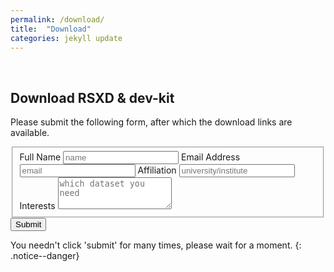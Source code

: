 ```yaml
---
permalink: /download/
title:  "Download"
categories: jekyll update
---
```

<br>

## Download RSXD & dev-kit
Please submit the following form, after which the download links are available.

<form id="contactform" action="https://formsubmit.io/send/3e9c2618-1c27-4336-9d36-fc40c492b434" method="POST">
  <input name="_redirect" type="hidden" id="name" value="https://thu-rsxd.com/dxhdiefb/">
  <fieldset id="fs-frm-inputs">
    <label for="full-name">Full Name</label>
    <input type="text" name="name" id="full-name" placeholder="name" required="">
    <label for="email-address">Email Address</label>
    <input type="email" name="email" id="email-address" placeholder="email" required="">
    <label for="university">Affiliation</label>
    <input type="text" name="university" id="university" placeholder="university/institute" required="">
    <label for="message">Interests</label>
    <textarea rows="3" name="message" id="message" placeholder="which dataset you need" required=""></textarea>
  </fieldset>
  <input name="_formsubmit_id" type="text" style="display:none">
  <input type="submit" value="Submit">
</form>


You needn't click 'submit' for many times, please wait for a moment.
{: .notice--danger}

<!-- <form action="https://formspree.io/f/xayzzlny" method="post">
  <fieldset id="fs-frm-inputs">
    <label for="full-name">Full Name</label>
    <input type="text" name="name" id="full-name" placeholder="name" required="">
    <label for="email-address">Email Address</label>
    <input type="email" name="email" id="email-address" placeholder="email" required="">
    <label for="university">Affiliation</label>
    <input type="text" name="university" id="university" placeholder="university/institute" required="">
    <label for="message">Interests</label>
    <textarea rows="5" name="message" id="message" placeholder="Your research interests / which dataset you need / any other questions." required=""></textarea>
  </fieldset>
  <input type="submit" value="Submit">
</form> -->

